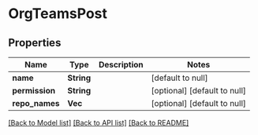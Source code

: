 # OrgTeamsPost

## Properties
Name | Type | Description | Notes
------------ | ------------- | ------------- | -------------
**name** | **String** |  | [default to null]
**permission** | **String** |  | [optional] [default to null]
**repo_names** | **Vec<String>** |  | [optional] [default to null]

[[Back to Model list]](../README.md#documentation-for-models) [[Back to API list]](../README.md#documentation-for-api-endpoints) [[Back to README]](../README.md)


